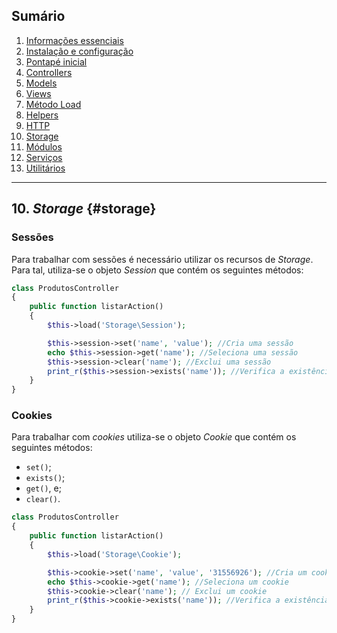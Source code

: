 ## Sumário

1. [Informações essenciais](https://github.com/brunosantoshx/hxphp-docs/blob/master/01-essential-information.md)
2. [Instalação e configuração](https://github.com/brunosantoshx/hxphp-docs/blob/master/02-installation-and-configuration.md)
3. [Pontapé inicial](https://github.com/brunosantoshx/hxphp-docs/blob/master/03-kickoff.md)
4. [Controllers](https://github.com/brunosantoshx/hxphp-docs/blob/master/04-controllers.md)
5. [Models](https://github.com/brunosantoshx/hxphp-docs/blob/master/05-models.md)
6. [Views](https://github.com/brunosantoshx/hxphp-docs/blob/master/06-views.md)
7. [Método Load](https://github.com/brunosantoshx/hxphp-docs/blob/master/07-load.md)
8. [Helpers](https://github.com/brunosantoshx/hxphp-docs/blob/master/08-helpers.md)
9. [HTTP](https://github.com/brunosantoshx/hxphp-docs/blob/master/09-http.md)
10. [Storage](https://github.com/brunosantoshx/hxphp-docs/blob/master/10-storage.md)
11. [Módulos](https://github.com/brunosantoshx/hxphp-docs/blob/master/11-modules.md)
12. [Serviços](https://github.com/brunosantoshx/hxphp-docs/blob/master/12-services.md)
13. [Utilitários](https://github.com/brunosantoshx/hxphp-docs/blob/master/13-tools.md)

----

## 10. *Storage* {#storage}

### Sessões

Para trabalhar com sessões é necessário utilizar os recursos de *Storage*. Para tal, utiliza-se o objeto *Session* que contém os seguintes métodos:

```php
class ProdutosController
{
    public function listarAction()
    {
        $this->load('Storage\Session');

        $this->session->set('name', 'value'); //Cria uma sessão
        echo $this->session->get('name'); //Seleciona uma sessão
        $this->session->clear('name'); //Exclui uma sessão
        print_r($this->session->exists('name')); //Verifica a existência de uma sessão
    }
}
```

### Cookies

Para trabalhar com *cookies* utiliza-se o objeto *Cookie* que contém os seguintes métodos:

+ `set()`;
+ `exists()`;
+ `get()`, e;
+ `clear()`.

```php
class ProdutosController
{
    public function listarAction()
    {
        $this->load('Storage\Cookie');

        $this->cookie->set('name', 'value', '31556926'); //Cria um cookie ($name, $value, $time)
        echo $this->cookie->get('name'); //Seleciona um cookie
        $this->cookie->clear('name'); // Exclui um cookie
        print_r($this->cookie->exists('name')); //Verifica a existência do cookie
    }
}
```